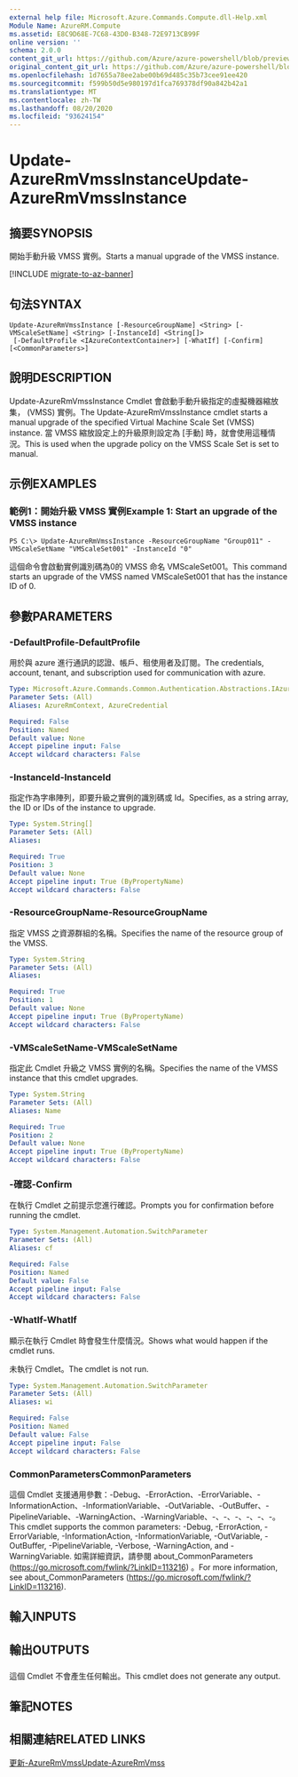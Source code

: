 ```yaml
---
external help file: Microsoft.Azure.Commands.Compute.dll-Help.xml
Module Name: AzureRM.Compute
ms.assetid: E8C9D68E-7C68-43D0-B348-72E9713CB99F
online version: ''
schema: 2.0.0
content_git_url: https://github.com/Azure/azure-powershell/blob/preview/src/ResourceManager/Compute/Stack/Commands.Compute/help/Update-AzureRmVmssInstance.md
original_content_git_url: https://github.com/Azure/azure-powershell/blob/preview/src/ResourceManager/Compute/Stack/Commands.Compute/help/Update-AzureRmVmssInstance.md
ms.openlocfilehash: 1d7655a78ee2abe00b69d485c35b73cee91ee420
ms.sourcegitcommit: f599b50d5e980197d1fca769378df90a842b42a1
ms.translationtype: MT
ms.contentlocale: zh-TW
ms.lasthandoff: 08/20/2020
ms.locfileid: "93624154"
---
```

# <span data-ttu-id="e0992-101">Update-AzureRmVmssInstance</span><span class="sxs-lookup"><span data-stu-id="e0992-101">Update-AzureRmVmssInstance</span></span>

## <span data-ttu-id="e0992-102">摘要</span><span class="sxs-lookup"><span data-stu-id="e0992-102">SYNOPSIS</span></span>
<span data-ttu-id="e0992-103">開始手動升級 VMSS 實例。</span><span class="sxs-lookup"><span data-stu-id="e0992-103">Starts a manual upgrade of the VMSS instance.</span></span>

[!INCLUDE [migrate-to-az-banner](../../includes/migrate-to-az-banner.md)]

## <span data-ttu-id="e0992-104">句法</span><span class="sxs-lookup"><span data-stu-id="e0992-104">SYNTAX</span></span>

```
Update-AzureRmVmssInstance [-ResourceGroupName] <String> [-VMScaleSetName] <String> [-InstanceId] <String[]>
 [-DefaultProfile <IAzureContextContainer>] [-WhatIf] [-Confirm] [<CommonParameters>]
```

## <span data-ttu-id="e0992-105">說明</span><span class="sxs-lookup"><span data-stu-id="e0992-105">DESCRIPTION</span></span>
<span data-ttu-id="e0992-106">Update-AzureRmVmssInstance Cmdlet 會啟動手動升級指定的虛擬機器縮放集， (VMSS) 實例。</span><span class="sxs-lookup"><span data-stu-id="e0992-106">The Update-AzureRmVmssInstance cmdlet starts a manual upgrade of the specified Virtual Machine Scale Set (VMSS) instance.</span></span>
<span data-ttu-id="e0992-107">當 VMSS 縮放設定上的升級原則設定為 [手動] 時，就會使用這種情況。</span><span class="sxs-lookup"><span data-stu-id="e0992-107">This is used when the upgrade policy on the VMSS Scale Set is set to manual.</span></span>

## <span data-ttu-id="e0992-108">示例</span><span class="sxs-lookup"><span data-stu-id="e0992-108">EXAMPLES</span></span>

### <span data-ttu-id="e0992-109">範例1：開始升級 VMSS 實例</span><span class="sxs-lookup"><span data-stu-id="e0992-109">Example 1: Start an upgrade of the VMSS instance</span></span>
```
PS C:\> Update-AzureRmVmssInstance -ResourceGroupName "Group011" -VMScaleSetName "VMScaleSet001" -InstanceId "0"
```

<span data-ttu-id="e0992-110">這個命令會啟動實例識別碼為0的 VMSS 命名 VMScaleSet001。</span><span class="sxs-lookup"><span data-stu-id="e0992-110">This command starts an upgrade of the VMSS named VMScaleSet001 that has the instance ID of 0.</span></span>

## <span data-ttu-id="e0992-111">參數</span><span class="sxs-lookup"><span data-stu-id="e0992-111">PARAMETERS</span></span>

### <span data-ttu-id="e0992-112">-DefaultProfile</span><span class="sxs-lookup"><span data-stu-id="e0992-112">-DefaultProfile</span></span>
<span data-ttu-id="e0992-113">用於與 azure 進行通訊的認證、帳戶、租使用者及訂閱。</span><span class="sxs-lookup"><span data-stu-id="e0992-113">The credentials, account, tenant, and subscription used for communication with azure.</span></span>

```yaml
Type: Microsoft.Azure.Commands.Common.Authentication.Abstractions.IAzureContextContainer
Parameter Sets: (All)
Aliases: AzureRmContext, AzureCredential

Required: False
Position: Named
Default value: None
Accept pipeline input: False
Accept wildcard characters: False
```

### <span data-ttu-id="e0992-114">-InstanceId</span><span class="sxs-lookup"><span data-stu-id="e0992-114">-InstanceId</span></span>
<span data-ttu-id="e0992-115">指定作為字串陣列，即要升級之實例的識別碼或 Id。</span><span class="sxs-lookup"><span data-stu-id="e0992-115">Specifies, as a string array, the ID or IDs of the instance to upgrade.</span></span>

```yaml
Type: System.String[]
Parameter Sets: (All)
Aliases: 

Required: True
Position: 3
Default value: None
Accept pipeline input: True (ByPropertyName)
Accept wildcard characters: False
```

### <span data-ttu-id="e0992-116">-ResourceGroupName</span><span class="sxs-lookup"><span data-stu-id="e0992-116">-ResourceGroupName</span></span>
<span data-ttu-id="e0992-117">指定 VMSS 之資源群組的名稱。</span><span class="sxs-lookup"><span data-stu-id="e0992-117">Specifies the name of the resource group of the VMSS.</span></span>

```yaml
Type: System.String
Parameter Sets: (All)
Aliases: 

Required: True
Position: 1
Default value: None
Accept pipeline input: True (ByPropertyName)
Accept wildcard characters: False
```

### <span data-ttu-id="e0992-118">-VMScaleSetName</span><span class="sxs-lookup"><span data-stu-id="e0992-118">-VMScaleSetName</span></span>
<span data-ttu-id="e0992-119">指定此 Cmdlet 升級之 VMSS 實例的名稱。</span><span class="sxs-lookup"><span data-stu-id="e0992-119">Specifies the name of the VMSS instance that this cmdlet upgrades.</span></span>

```yaml
Type: System.String
Parameter Sets: (All)
Aliases: Name

Required: True
Position: 2
Default value: None
Accept pipeline input: True (ByPropertyName)
Accept wildcard characters: False
```

### <span data-ttu-id="e0992-120">-確認</span><span class="sxs-lookup"><span data-stu-id="e0992-120">-Confirm</span></span>
<span data-ttu-id="e0992-121">在執行 Cmdlet 之前提示您進行確認。</span><span class="sxs-lookup"><span data-stu-id="e0992-121">Prompts you for confirmation before running the cmdlet.</span></span>

```yaml
Type: System.Management.Automation.SwitchParameter
Parameter Sets: (All)
Aliases: cf

Required: False
Position: Named
Default value: False
Accept pipeline input: False
Accept wildcard characters: False
```

### <span data-ttu-id="e0992-122">-WhatIf</span><span class="sxs-lookup"><span data-stu-id="e0992-122">-WhatIf</span></span>
<span data-ttu-id="e0992-123">顯示在執行 Cmdlet 時會發生什麼情況。</span><span class="sxs-lookup"><span data-stu-id="e0992-123">Shows what would happen if the cmdlet runs.</span></span>

<span data-ttu-id="e0992-124">未執行 Cmdlet。</span><span class="sxs-lookup"><span data-stu-id="e0992-124">The cmdlet is not run.</span></span>

```yaml
Type: System.Management.Automation.SwitchParameter
Parameter Sets: (All)
Aliases: wi

Required: False
Position: Named
Default value: False
Accept pipeline input: False
Accept wildcard characters: False
```

### <span data-ttu-id="e0992-125">CommonParameters</span><span class="sxs-lookup"><span data-stu-id="e0992-125">CommonParameters</span></span>
<span data-ttu-id="e0992-126">這個 Cmdlet 支援通用參數：-Debug、-ErrorAction、-ErrorVariable、-InformationAction、-InformationVariable、-OutVariable、-OutBuffer、-PipelineVariable、-WarningAction、-WarningVariable、-、-、-、-、-、-。</span><span class="sxs-lookup"><span data-stu-id="e0992-126">This cmdlet supports the common parameters: -Debug, -ErrorAction, -ErrorVariable, -InformationAction, -InformationVariable, -OutVariable, -OutBuffer, -PipelineVariable, -Verbose, -WarningAction, and -WarningVariable.</span></span> <span data-ttu-id="e0992-127">如需詳細資訊，請參閱 about_CommonParameters (https://go.microsoft.com/fwlink/?LinkID=113216) 。</span><span class="sxs-lookup"><span data-stu-id="e0992-127">For more information, see about_CommonParameters (https://go.microsoft.com/fwlink/?LinkID=113216).</span></span>

## <span data-ttu-id="e0992-128">輸入</span><span class="sxs-lookup"><span data-stu-id="e0992-128">INPUTS</span></span>

## <span data-ttu-id="e0992-129">輸出</span><span class="sxs-lookup"><span data-stu-id="e0992-129">OUTPUTS</span></span>

###  
<span data-ttu-id="e0992-130">這個 Cmdlet 不會產生任何輸出。</span><span class="sxs-lookup"><span data-stu-id="e0992-130">This cmdlet does not generate any output.</span></span>

## <span data-ttu-id="e0992-131">筆記</span><span class="sxs-lookup"><span data-stu-id="e0992-131">NOTES</span></span>

## <span data-ttu-id="e0992-132">相關連結</span><span class="sxs-lookup"><span data-stu-id="e0992-132">RELATED LINKS</span></span>

[<span data-ttu-id="e0992-133">更新-AzureRmVmss</span><span class="sxs-lookup"><span data-stu-id="e0992-133">Update-AzureRmVmss</span></span>](./Update-AzureRmVmss.md)


